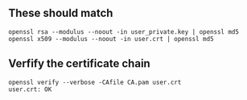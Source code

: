 
## These should match
```
openssl rsa --modulus --noout -in user_private.key | openssl md5
openssl x509 --modulus --noout -in user.crt | openssl md5
```

## Verfify the certificate chain
```
openssl verify --verbose -CAfile CA.pam user.crt
user.crt: OK
```
